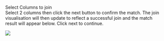 Select Columns to join  
Select 2 columns then click the next button to confirm the match. The join visualisation will then update to reflect a successful join and the match result will appear below. Click next to continue.  

![](https://spinrresources.blob.core.windows.net/assets/api-column-select-match-optimised.gif?raw=true)
